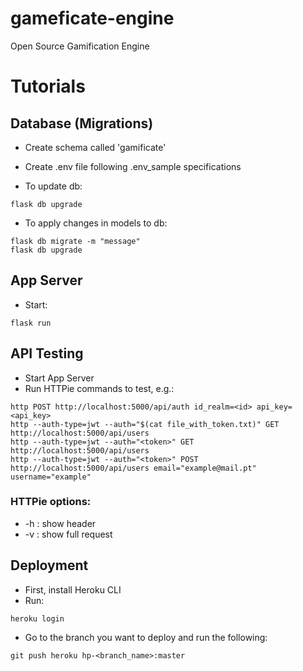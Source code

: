 # gameficate-engine
Open Source Gamification Engine


# Tutorials

## Database (Migrations)

- Create schema called 'gamificate'

- Create .env file following .env_sample specifications

- To update db: 
```shell
flask db upgrade
```

- To apply changes in models to db: 
```shell
flask db migrate -m "message"
flask db upgrade
```

## App Server

- Start:
```shell
flask run
```

## API Testing

- Start App Server
- Run HTTPie commands to test, e.g.:
```shell
http POST http://localhost:5000/api/auth id_realm=<id> api_key=<api_key>
http --auth-type=jwt --auth="$(cat file_with_token.txt)" GET http://localhost:5000/api/users
http --auth-type=jwt --auth="<token>" GET http://localhost:5000/api/users
http --auth-type=jwt --auth="<token>" POST http://localhost:5000/api/users email="example@mail.pt" username="example"
```
### HTTPie options:
* -h : show header
* -v : show full request

## Deployment

- First, install Heroku CLI
- Run:
```shell
heroku login
```
- Go to the branch you want to deploy and run the following:
```shell
git push heroku hp-<branch_name>:master
```
